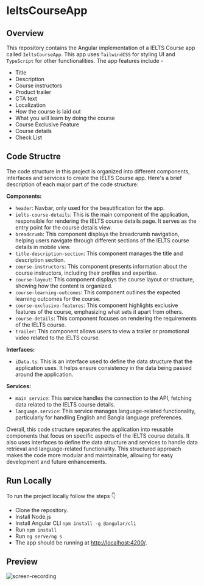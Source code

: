 # IeltsCourseApp

## Overview
This repository contains the Angular implementation of a IELTS Course app called `IeltsCourseApp`. This app uses `TailwindCSS` for styling UI and `TypeScript` for other functionalities. The app features include -

- Title
- Description
- Course instructors
- Product trailer
- CTA text
- Localization
- How the course is laid out
- What you will learn by doing the course 
- Course Exclusive Feature 
- Course details 
- Check List

## Code Structre
The code structure in this project is organized into different components, interfaces and services to create the IELTS Course app. Here's a brief description of each major part of the code structure:

**Components:**
- `header`: Navbar, only used for the beautification for the app.
- `ielts-course-details`: This is the main component of the application, responsible for rendering the IELTS course details page. It serves as the entry point for the course details view.
- `breadcrumb`: This component displays the breadcrumb navigation, helping users navigate through different sections of the IELTS course details in mobile view.
- `title-description-section`: This component manages the title and description section.
- `course-instructors`: This component presents information about the course instructors, including their profiles and expertise.
- `course-layout`: This component displays the course layout or structure, showing how the content is organized.
- `course-learning-outcomes`: This component outlines the expected learning outcomes for the course.
- `course-exclusive-features`: This component highlights exclusive features of the course, emphasizing what sets it apart from others.
- `course-details`: This component focuses on rendering the requirements of the IELTS course.
- `trailer`: This component allows users to view a trailer or promotional video related to the IELTS course.

**Interfaces:**
- `iData.ts`: This is an interface used to define the data structure that the application uses. It helps ensure consistency in the data being passed around the application.

**Services:**
- `main service`: This service handles the connection to the API, fetching data related to the IELTS course details.
- `language.service`: This service manages language-related functionality, particularly for handling English and Bangla language preferences.

Overall, this code structure separates the application into reusable components that focus on specific aspects of the IELTS course details. It also uses interfaces to define the data structure and services to handle data retrieval and language-related functionality. This structured approach makes the code more modular and maintainable, allowing for easy development and future enhancements.

## Run Locally
To run the project locally follow the steps :point_down:
- Clone the repository.
- Install Node.js
- Install Angular CLI `npm install -g @angular/cli`
- Run `npm install`
- Run `ng serve/ng s`
- The app should be running at [http://localhost:4200/](http://localhost:4200/).

## Preview
![screen-recording](https://github.com/aranishawkat/10ms-frontend-challenge/assets/27910097/0170abdc-7a69-47d7-91fb-654e9774b631)
